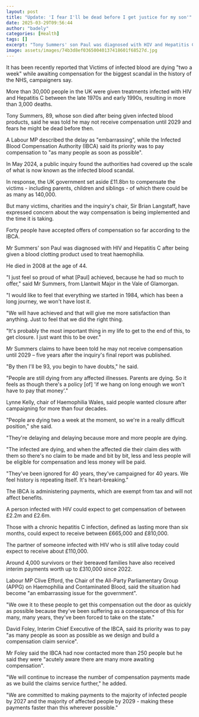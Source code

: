```yaml
---
layout: post
title: "Update: 'I fear I'll be dead before I get justice for my son'"
date: 2025-03-29T09:56:44
author: "badely"
categories: [Health]
tags: []
excerpt: "Tony Summers' son Paul was diagnosed with HIV and Hepatitis C and died in 2008 aged 44."
image: assets/images/74b3d8ef03650040137418601f68527d.jpg
---
```


It has been recently reported that Victims of infected blood are dying "two a week" while awaiting compensation for the biggest scandal in the history of the NHS, campaigners say.

More than 30,000 people in the UK were given treatments infected with HIV and Hepatitis C between the late 1970s and early 1990s, resulting in more than 3,000 deaths.

Tony Summers, 89, whose son died after being given infected blood products, said he was told he may not receive compensation until 2029 and fears he might be dead before then.

A Labour MP described the delay as "embarrassing", while the Infected Blood Compensation Authority (IBCA) said its priority was to pay compensation to "as many people as soon as possible".

In May 2024, a public inquiry found the authorities had covered up the scale of what is now known as the infected blood scandal.

In response, the UK government set aside £11.8bn to compensate the victims - including parents, children and siblings - of which there could be as many as 140,000.

But many victims, charities and the inquiry's chair, Sir Brian Langstaff, have expressed concern about the way compensation is being implemented and the time it is taking.

Forty people have accepted offers of compensation so far according to the IBCA.

Mr Summers' son Paul was diagnosed with HIV and Hepatitis C after being given a blood clotting product used to treat haemophilia.

He died in 2008 at the age of 44.

"I just feel so proud of what [Paul] achieved, because he had so much to offer," said Mr Summers, from Llantwit Major in the Vale of Glamorgan.

"I would like to feel that everything we started in 1984, which has been a long journey, we won't have lost it. 

"We will have achieved and that will give me more satisfaction than anything. Just to feel that we did the right thing.

"It's probably the most important thing in my life to get to the end of this, to get closure. I just want this to be over."

Mr Summers claims to have been told he may not receive compensation until 2029 – five years after the inquiry's final report was published.

"By then I'll be 93, you begin to have doubts," he said.

"People are still dying from any affected illnesses. Parents are dying. So it feels as though there's a policy [of] 'if we hang on long enough we won't have to pay that money'."

Lynne Kelly, chair of Haemophilia Wales, said people wanted closure after campaigning for more than four decades. 

"People are dying two a week at the moment, so we're in a really difficult position," she said.

"They're delaying and delaying because more and more people are dying. 

"The infected are dying, and when the affected die their claim dies with them so there's no claim to be made and bit by bit, less and less people will be eligible for compensation and less money will be paid.

"They've been ignored for 40 years, they've campaigned for 40 years. We feel history is repeating itself. It's heart-breaking."

The IBCA is administering payments, which are exempt from tax and will not affect benefits.

A person infected with HIV could expect to get compensation of between £2.2m and £2.6m.

Those with a chronic hepatitis C infection, defined as lasting more than six months, could expect to receive between £665,000 and £810,000.

The partner of someone infected with HIV who is still alive today could expect to receive about £110,000. 

Around 4,000 survivors or their bereaved families have also received interim payments worth up to £310,000 since 2022.

Labour MP Clive Efford, the Chair of the All-Party Parliamentary Group (APPG) on Haemophilia and Contaminated Blood, said the situation had become "an embarrassing issue for the government".

"We owe it to these people to get this compensation out the door as quickly as possible because they've been suffering as a consequence of this for many, many years, they've been forced to take on the state."

David Foley, Interim Chief Executive of the IBCA, said its priority was to pay "as many people as soon as possible as we design and build a compensation claim service".

Mr Foley said the IBCA had now contacted more than 250 people but he said they were "acutely aware there are many more awaiting compensation". 

"We will continue to increase the number of compensation payments made as we build the claims service further," he added.

"We are committed to making payments to the majority of infected people by 2027 and the majority of affected people by 2029 - making these payments faster than this wherever possible."

